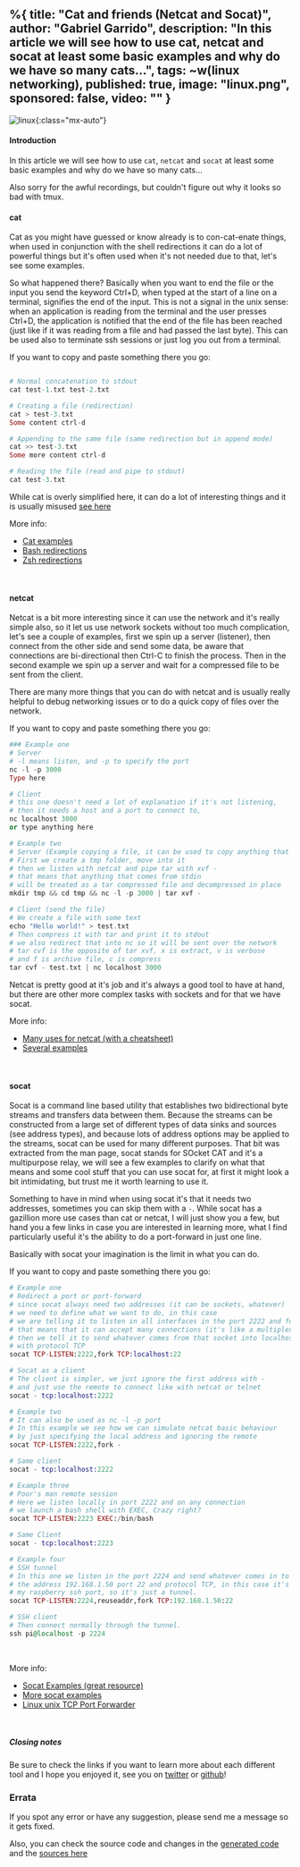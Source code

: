 %{
  title: "Cat and friends (Netcat and Socat)",
  author: "Gabriel Garrido",
  description: "In this article we will see how to use cat, netcat and socat at least some basic examples and why do we have so many cats...",
  tags: ~w(linux networking),
  published: true,
  image: "linux.png",
  sponsored: false,
  video: ""
}
---

![linux](/images/linux.png){:class="mx-auto"}

#### **Introduction**
In this article we will see how to use `cat`, `netcat` and `socat` at least some basic examples and why do we have so many cats...
<br />

Also sorry for the awful recordings, but couldn't figure out why it looks so bad with tmux.
<br />

#### **cat**
Cat as you might have guessed or know already is to con-cat-enate things, when used in conjunction with the shell redirections it can do a lot of powerful things but it's often used when it's not needed due to that, let's see some examples.
<script src="https://asciinema.org/a/a48k8B7cUHXPsK0aJ3QNfL1zd.js" async data-preload="true" data-speed="2" data-size="small" data-cols="120" data-rows="20" id="asciicast-a48k8B7cUHXPsK0aJ3QNfL1zd" async></script>
So what happened there? Basically when you want to end the file or the input you send the keyword Ctrl+D, when typed at the start of a line on a terminal, signifies the end of the input. This is not a signal in the unix sense: when an application is reading from the terminal and the user presses Ctrl+D, the application is notified that the end of the file has been reached (just like if it was reading from a file and had passed the last byte). This can be used also to terminate ssh sessions or just log you out from a terminal.
<br />

If you want to copy and paste something there you go:

```elixir

# Normal concatenation to stdout
cat test-1.txt test-2.txt 

# Creating a file (redirection)
cat > test-3.txt
Some content ctrl-d

# Appending to the same file (same redirection but in append mode)
cat >> test-3.txt
Some more content ctrl-d

# Reading the file (read and pipe to stdout)
cat test-3.txt
```

While cat is overly simplified here, it can do a lot of interesting things and it is usually misused [see here](http://porkmail.org/era/unix/award.html)
<br />

More info:

- [Cat examples](https://www.tecmint.com/13-basic-cat-command-examples-in-linux/)
- [Bash redirections](https://www.gnu.org/savannah-checkouts/gnu/bash/manual/bash.html#Redirections)
- [Zsh redirections](http://zsh.sourceforge.net/Doc/Release/Redirection.html)

<br />


#### **netcat**
Netcat is a bit more interesting since it can use the network and it's really simple also, so it let us use network sockets without too much complication, let's see a couple of examples, first we spin up a server (listener), then connect from the other side and send some data, be aware that connections are bi-directional then Ctrl-C to finish the process. Then in the second example we spin up a server and wait for a compressed file to be sent from the client.
<script src="https://asciinema.org/a//aRoZYNLIr1EwCLYBpyhY5N2iC.js" async data-preload="true" data-speed="2" data-size="small" data-cols="125" data-rows="40" data-loop="true" id="asciicast-aRoZYNLIr1EwCLYBpyhY5N2iC" async></script>
There are many more things that you can do with netcat and is usually really helpful to debug networking issues or to do a quick copy of files over the network.
<br />

If you want to copy and paste something there you go:
```elixir
### Example one
# Server
# -l means listen, and -p to specify the port
nc -l -p 3000
Type here

# Client
# this one doesn't need a lot of explanation if it's not listening, 
# then it needs a host and a port to connect to,
nc localhost 3000
or type anything here

# Example two
# Server (Example copying a file, it can be used to copy anything that tar can send)
# First we create a tmp folder, move into it
# then we listen with netcat and pipe tar with xvf -
# that means that anything that comes from stdin
# will be treated as a tar compressed file and decompressed in place
mkdir tmp && cd tmp && nc -l -p 3000 | tar xvf - 

# Client (send the file)
# We create a file with some text
echo "Hello world!" > test.txt
# Then compress it with tar and print it to stdout 
# we also redirect that into nc so it will be sent over the network
# tar cvf is the opposite of tar xvf, x is extract, v is verbose
# and f is archive file, c is compress
tar cvf - test.txt | nc localhost 3000
```

Netcat is pretty good at it's job and it's always a good tool to have at hand, but there are other more complex tasks with sockets and for that we have socat.
<br />

More info:

- [Many uses for netcat (with a cheatsheet)](https://www.varonis.com/blog/netcat-commands/)
- [Several examples](https://www.poftut.com/netcat-nc-command-tutorial-examples/)

<br />

#### **socat**
Socat is a command line based utility that establishes two bidirectional byte streams and transfers data between them. Because the streams can be constructed from a large set of different types of data sinks and sources (see address types), and because lots of address options may be applied to the streams, socat can be used for many different purposes. That bit was extracted from the man page, socat stands for SOcket CAT and it's a multipurpose relay, we will see a few examples to clarify on what that means and some cool stuff that you can use socat for, at first it might look a bit intimidating, but trust me it worth learning to use it.
<br />

Something to have in mind when using socat it's that it needs two addresses, sometimes you can skip them with a `-`. While socat has a gazillion more use cases than cat or netcat, I will just show you a few, but hand you a few links in case you are interested in learning more, what I find particularly useful it's the ability to do a port-forward in just one line.
<br />

<script src="https://asciinema.org/a/HUuq9N8wUqZFhSKPGkpMKKzzg.js" async data-preload="true" data-speed="2" data-size="small" data-cols="125" data-rows="40" data-loop="true" id="asciicast-HUuq9N8wUqZFhSKPGkpMKKzzg" async></script>
Basically with socat your imagination is the limit in what you can do.
<br />

If you want to copy and paste something there you go:
```elixir
# Example one
# Redirect a port or port-forward
# since socat always need two addresses (it can be sockets, whatever)
# we need to define what we want to do, in this case
# we are telling it to listen in all interfaces in the port 2222 and fork
# that means that it can accept many connections (it's like a multiplexer) 
# then we tell it to send whatever comes from that socket into localhost and port 22
# with protocol TCP
socat TCP-LISTEN:2222,fork TCP:localhost:22

# Socat as a client 
# The client is simpler, we just ignore the first address with -
# and just use the remote to connect like with netcat or telnet
socat - tcp:localhost:2222

# Example two
# It can also be used as nc -l -p port
# In this example we see how we can simulate netcat basic behaviour
# by just specifying the local address and ignoring the remote
socat TCP-LISTEN:2222,fork -

# Same client
socat - tcp:localhost:2222

# Example three
# Poor's man remote session
# Here we listen locally in port 2222 and on any connection 
# we launch a bash shell with EXEC, Crazy right?
socat TCP-LISTEN:2223 EXEC:/bin/bash

# Same Client 
socat - tcp:localhost:2223

# Example four
# SSH tunnel
# In this one we listen in the port 2224 and send whatever comes in to 
# the address 192.168.1.50 port 22 and protocol TCP, in this case it's
# my raspberry ssh port, so it's just a tunnel.
socat TCP-LISTEN:2224,reuseaddr,fork TCP:192.168.1.50:22

# SSH client
# Then connect normally through the tunnel.
ssh pi@localhost -p 2224

```
<br />

More info:

- [Socat Examples (great resource)](https://github.com/craSH/socat/blob/master/EXAMPLES)
- [More socat examples](https://www.poftut.com/linux-multipurpose-relay-socat-command-tutorial-with-examples/)
- [Linux unix TCP Port Forwarder](https://www.cyberciti.biz/faq/linux-unix-tcp-port-forwarding/)

<br />


##### **Closing notes**
Be sure to check the links if you want to learn more about each different tool and I hope you enjoyed it, see you on [twitter](https://twitter.com/kainlite) or [github](https://github.com/kainlite)!
<br />

### Errata
If you spot any error or have any suggestion, please send me a message so it gets fixed.

Also, you can check the source code and changes in the [generated code](https://github.com/kainlite/kainlite.github.io) and the [sources here](https://github.com/kainlite/blog)

<br />
